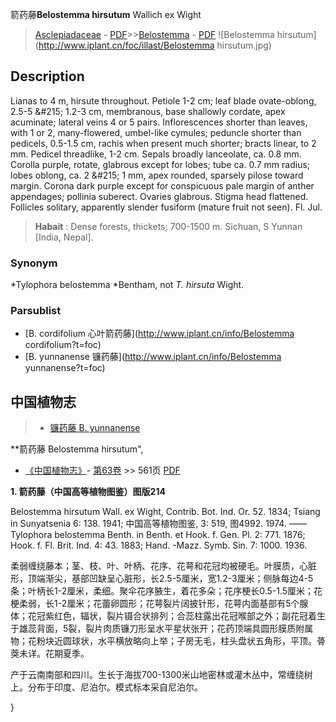 箭药藤**Belostemma hirsutum** Wallich ex Wight

> [Asclepiadaceae](http://www.iplant.cn/info/Asclepiadaceae?t=foc) - [PDF](http://www.iplant.cn/foc/pdf/Asclepiadaceae.pdf)>>[Belostemma](http://www.iplant.cn/info/Belostemma?t=foc) - [PDF](http://www.iplant.cn/foc/pdf/Belostemma.pdf)
![Belostemma hirsutum](http://www.iplant.cn/foc/illast/Belostemma hirsutum.jpg)

## Description

Lianas to 4 m, hirsute throughout. Petiole 1-2 cm; leaf blade ovate-oblong, 2.5-5 &amp;#215; 1.2-3 cm, membranous, base shallowly cordate, apex acuminate; lateral veins 4 or 5 pairs. Inflorescences shorter than leaves, with 1 or 2, many-flowered, umbel-like cymules; peduncle shorter than pedicels, 0.5-1.5 cm, rachis when present much shorter; bracts linear, to 2 mm. Pedicel threadlike, 1-2 cm. Sepals broadly lanceolate, ca. 0.8 mm. Corolla purple, rotate, glabrous except for lobes; tube ca. 0.7 mm radius; lobes oblong, ca. 2 &amp;#215; 1 mm, apex rounded, sparsely pilose toward margin. Corona dark purple except for conspicuous pale margin of anther appendages; pollinia suberect. Ovaries glabrous. Stigma head flattened. Follicles solitary, apparently slender fusiform (mature fruit not seen). Fl. Jul.

> **Habait** : 
> Dense forests, thickets; 700-1500 m. Sichuan, S Yunnan [India, Nepal].

### Synonym
*Tylophora belostemma *Bentham, not *T. hirsuta* Wight.

### Parsublist

* [B.  cordifolium  心叶箭药藤](http://www.iplant.cn/info/Belostemma cordifolium?t=foc)
* [B.  yunnanense  镰药藤](http://www.iplant.cn/info/Belostemma yunnanense?t=foc)

## 中国植物志

> * [镰药藤  B.  yunnanense](Belostemma-yunnanense-镰药藤.md)

**箭药藤 Belostemma hirsutum",

* [《中国植物志》](http://www.iplant.cn/frps)- [第63卷](http://www.iplant.cn/frps/vol/63) >> 561页 [PDF](http://www.iplant.cn/frps/pdf/63/561.pdf)

**1. 箭药藤（中国高等植物图鉴）图版214**

Belostemma hirsutum Wall. ex Wight, Contrib. Bot. Ind. Or. 52. 1834; Tsiang in Sunyatsenia 6: 138. 1941; 中国高等植物图鉴, 3: 519, 图4992. 1974. ——Tylophora belostemma Benth. in Benth. et Hook. f. Gen. Pl. 2: 771. 1876; Hook. f. Fl. Brit. Ind. 4: 43. 1883; Hand. -Mazz. Symb. Sin. 7: 1000. 1936.

柔弱缠绕藤本；茎、枝、叶、叶柄、花序、花萼和花冠均被硬毛。叶膜质，心脏形，顶端渐尖，基部凹缺呈心脏形，长2.5-5厘米，宽1.2-3厘米；侧脉每边4-5条；叶柄长1-2厘米，柔细。聚伞花序腋生，着花多朵；花序梗长0.5-1.5厘米；花梗柔弱，长1-2厘米；花蕾卵圆形；花萼裂片阔披针形，花萼内面基部有5个腺体；花冠紫红色，辐状，裂片镊合状排列；合蕊柱露出花冠喉部之外；副花冠着生于雄蕊背面，5裂，裂片肉质镰刀形呈水平星状张开；花药顶端具圆形膜质附属物；花粉块近圆球状，水平横放略向上举；子房无毛，柱头盘状五角形，平顶。蓇葖未详。花期夏季。

产于云南南部和四川。生长于海拔700-1300米山地密林或灌木丛中，常缠绕树上。分布于印度、尼泊尔。模式标本采自尼泊尔。

}